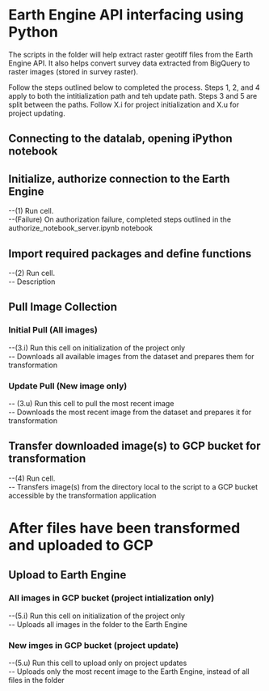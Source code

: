 # Earth Engine API interfacing using Python
The scripts in the folder will help extract raster geotiff files from the Earth Engine API.
It also helps convert survey data extracted from BigQuery to raster images (stored in survey raster).  
  
Follow the steps outlined below to completed the process. Steps 1, 2, and 4 apply to both the intitialization path and teh update path. Steps 3 and 5 are split between the paths. Follow X.i for project initialization and X.u for project updating.

## Connecting to the datalab, opening iPython notebook  

## Initialize, authorize connection to the Earth Engine  
 --(1) Run cell.  
 --(Failure) On authorization failure, completed steps outlined in the authorize_notebook_server.ipynb notebook  
  
## Import required packages and define functions  
  --(2) Run cell.  
  -- Description  
## Pull Image Collection    
### Initial Pull (All images)  
  --(3.i) Run this cell on initialization of the project only  
  -- Downloads all available images from the dataset and prepares them for transformation  
  
### Update Pull (New image only)  
  -- (3.u) Run this cell to pull the most recent image  
  -- Downloads the most recent image from the dataset and prepares it for transformation 
  
## Transfer downloaded image(s) to GCP bucket for transformation  
  --(4) Run cell.  
  -- Transfers image(s) from the directory local to the script to a GCP bucket accessible by the transformation application
  
# After files have been transformed and uploaded to GCP  
## Upload to Earth Engine  
### All images in GCP bucket (project intialization only)  
  --(5.i) Run this cell on initialization of the project only   
  -- Uploads all images in the folder to the Earth Engine  
  
### New imges in GCP bucket (project update) 
  --(5.u) Run this cell to upload only on project updates  
  -- Uploads only the most recent image to the Earth Engine, instead of all files in the folder  
  
